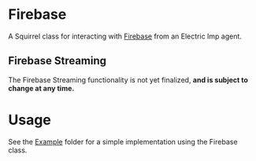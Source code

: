 Firebase
========

A Squirrel class for interacting with [Firebase](http://firebase.com) from an Electric Imp agent.

Firebase Streaming
-----------------

The Firebase Streaming functionality is not yet finalized, **and is subject to change at any time.**

Usage
=====
See the [Example](./example) folder for a simple implementation using the Firebase class. 
